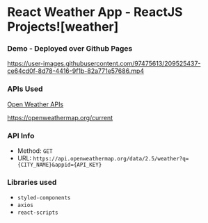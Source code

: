 
# React Weather App - ReactJS Projects![weather]

### Demo - Deployed over Github Pages 
https://user-images.githubusercontent.com/97475613/209525437-ce64cd0f-8d78-4416-9f1b-82a771e57686.mp4

### APIs Used
[Open Weather APIs](https://openweathermap.org/)

https://openweathermap.org/current

### API Info
* Method: `GET`
* URL: `https://api.openweathermap.org/data/2.5/weather?q={CITY_NAME}&appid={API_KEY}`

### Libraries used
* `styled-components`
* `axios`
* `react-scripts`

